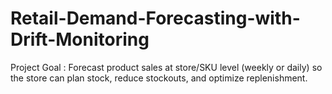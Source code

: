 # Retail-Demand-Forecasting-with-Drift-Monitoring

Project Goal : Forecast product sales at store/SKU level (weekly or daily) so the store can plan stock, reduce stockouts, and optimize replenishment.
